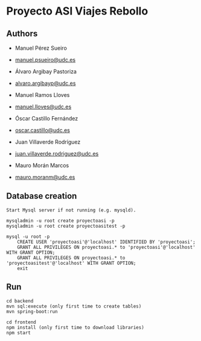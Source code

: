 #  Proyecto ASI Viajes Rebollo

## Authors

- Manuel Pérez Sueiro
- manuel.psueiro@udc.es

- Álvaro Argibay Pastoriza
- alvaro.argibayp@udc.es

- Manuel Ramos Lloves
- manuel.lloves@udc.es

- Óscar Castillo Fernández
- oscar.castillo@udc.es

- Juan Villaverde Rodríguez
- juan.villaverde.rodriguez@udc.es

- Mauro Morán Marcos
- mauro.moranm@udc.es

## Database creation

```
Start Mysql server if not running (e.g. mysqld).

mysqladmin -u root create proyectoasi -p
mysqladmin -u root create proyectoasitest -p

mysql -u root -p
    CREATE USER 'proyectoasi'@'localhost' IDENTIFIED BY 'proyectoasi';
    GRANT ALL PRIVILEGES ON proyectoasi.* to 'proyectoasi'@'localhost' WITH GRANT OPTION;
    GRANT ALL PRIVILEGES ON proyectoasi.* to 'proyectoasitest'@'localhost' WITH GRANT OPTION;
    exit
```

## Run

```
cd backend
mvn sql:execute (only first time to create tables)
mvn spring-boot:run

cd frontend
npm install (only first time to download libraries)
npm start
```

